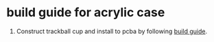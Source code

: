 # build guide for acrylic case
1. Construct trackball cup and install to pcba by following [build guide](https://github.com/bbrfkr/dynamis-keyboard/blob/master/trackball-cup/BUILD.md).
